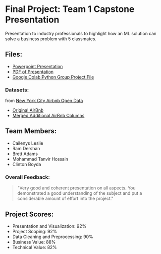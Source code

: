 # Final Project: Team 1 Capstone Presentation

Presentation to industry professionals to highlight how an ML solution can solve a business problem with 5 classmates.

## Files:
* [Powerpoint Presentation](https://github.com/cboyda/MachineLearning/blob/main/Capstone/AMii%20Capstone%20March%202023.pptx)
* [PDF of Presentation](https://github.com/cboyda/MachineLearning/blob/main/Capstone/AMii%20Capstone%20March%202023.pdf)
* [Google Colab Python Group Project File](https://github.com/cboyda/MachineLearning/blob/main/Capstone/Capstone_Team1_W23.ipynb) 

### Datasets:
from [New York City Airbnb Open Data](https://www.kaggle.com/datasets/dgomonov/new-york-city-airbnb-open-data)
* [Original AirBnb](https://github.com/cboyda/MachineLearning/blob/main/datasets/AB_NYC_2019.csv)
* [Merged Additional AirBnb Columns](https://github.com/cboyda/MachineLearning/blob/main/datasets/full_nyc_dataset_cleaned_table-1.csv)

## Team Members:
* Cailenys Leslie
* Ram Dershan
* Brett Adams
* Mohammad Tanvir Hossain
* Clinton Boyda

### Overall Feedback:
> "Very good and coherent presentation on all aspects.  You demonstrated a good understanding of the subject and put a considerable amount of effort into the project."

## Project Scores:
* Presentation and Visualization: 92%
* Project Scoping: 92%
* Data Cleaning and Preprocessing: 90%
* Business Value: 88%
* Technical Value: 82%



